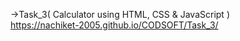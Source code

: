 ->Task_3( Calculator using HTML, CSS & JavaScript )<br>https://nachiket-2005.github.io/CODSOFT/Task_3/
 

